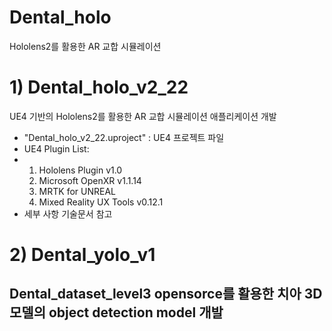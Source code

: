 # Dental_holo

Hololens2를 활용한 AR 교합 시뮬레이션

# 1) Dental_holo_v2_22

UE4 기반의 Hololens2를 활용한 AR 교합 시뮬레이션 애플리케이션 개발

- "Dental_holo_v2_22.uproject" : UE4 프로젝트 파일
- UE4 Plugin List:
- 1) Hololens Plugin v1.0
  2) Microsoft OpenXR v1.1.14
  3) MRTK for UNREAL
  4) Mixed Reality UX Tools v0.12.1
- 세부 사항 기술문서 참고

# 2) Dental_yolo_v1

Dental_dataset_level3 opensorce를 활용한 치아 3D 모델의 object detection model 개발
- 
